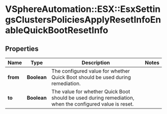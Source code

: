 # VSphereAutomation::ESX::EsxSettingsClustersPoliciesApplyResetInfoEnableQuickBootResetInfo

## Properties
Name | Type | Description | Notes
------------ | ------------- | ------------- | -------------
**from** | **Boolean** | The configured value for whether Quick Boot should be used during remediation. | 
**to** | **Boolean** | The value for whether Quick Boot should be used during remediation, when the configured value is reset. | 


